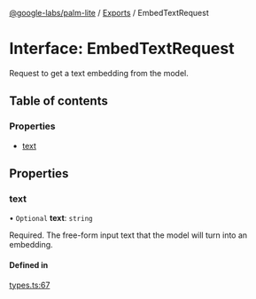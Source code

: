 [@google-labs/palm-lite](../README.md) / [Exports](../modules.md) / EmbedTextRequest

# Interface: EmbedTextRequest

Request to get a text embedding from the model.

## Table of contents

### Properties

- [text](EmbedTextRequest.md#text)

## Properties

### text

• `Optional` **text**: `string`

Required. The free-form input text that the model will turn into an embedding.

#### Defined in

[types.ts:67](https://github.com/Chizobaonorh/labs-prototypes/blob/66eed2a/seeds/palm-lite/src/types.ts#L67)
